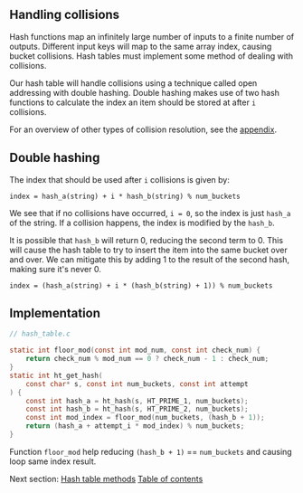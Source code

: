 ## Handling collisions

Hash functions map an infinitely large number of inputs to a finite number of
outputs. Different input keys will map to the same array index, causing
bucket collisions. Hash tables must implement some method of dealing with
collisions. 

Our hash table will handle collisions using a technique called open addressing
with double hashing. Double hashing makes use of two hash functions to
calculate the index an item should be stored at after `i` collisions.

For an overview of other types of collision resolution, see the
[appendix](/07-appendix).

## Double hashing

The index that should be used after `i` collisions is given by:

```
index = hash_a(string) + i * hash_b(string) % num_buckets
```

We see that if no collisions have occurred, `i = 0`, so the index is just 
`hash_a` of the string. If a collision happens, the index is modified by the
`hash_b`.

It is possible that `hash_b` will return 0, reducing the second term to 0. This
will cause the hash table to try to insert the item into the same bucket over
and over. We can mitigate this by adding 1 to the result of the second hash,
making sure it's never 0.

```
index = (hash_a(string) + i * (hash_b(string) + 1)) % num_buckets
```

## Implementation

```c
// hash_table.c

static int floor_mod(const int mod_num, const int check_num) {
    return check_num % mod_num == 0 ? check_num - 1 : check_num;
}
static int ht_get_hash(
    const char* s, const int num_buckets, const int attempt
) {
    const int hash_a = ht_hash(s, HT_PRIME_1, num_buckets);
    const int hash_b = ht_hash(s, HT_PRIME_2, num_buckets);
    const int mod_index = floor_mod(num_buckets, (hash_b + 1));
    return (hash_a + attempt_i * mod_index) % num_buckets;
}
```

Function `floor_mod` help reducing `(hash_b + 1)` == `num_buckets` and causing loop same index result.

Next section: [Hash table methods](/05-methods)
[Table of contents](https://github.com/jamesroutley/write-a-hash-table#contents)
